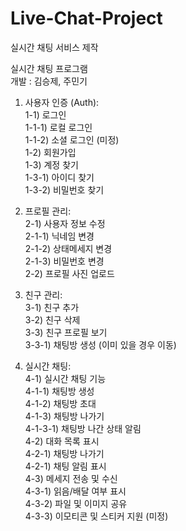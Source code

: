 # Live-Chat-Project
실시간 채팅 서비스 제작


실시간 채팅 프로그램   
개발 : 김승제, 주민기

1. 사용자 인증 (Auth):   
1-1) 로그인   
1-1-1) 로컬 로그인   
1-1-2) 소셜 로그인 (미정)   
1-2) 회원가입   
1-3) 계정 찾기   
1-3-1) 아이디 찾기   
1-3-2) 비밀번호 찾기   

2. 프로필 관리:   
2-1) 사용자 정보 수정   
2-1-1) 닉네임 변경   
2-1-2) 상태메세지 변경   
2-1-3) 비밀번호 변경   
2-2) 프로필 사진 업로드   

3. 친구 관리:   
3-1) 친구 추가   
3-2) 친구 삭제   
3-3) 친구 프로필 보기   
3-3-1) 채팅방 생성 (이미 있을 경우 이동)   

4. 실시간 채팅:   
4-1) 실시간 채팅 기능   
4-1-1) 채팅방 생성   
4-1-2) 채팅방 초대   
4-1-3) 채팅방 나가기   
4-1-3-1) 채팅방 나간 상태 알림   
4-2) 대화 목록 표시   
4-2-1) 채팅방 나가기   
4-2-1) 채팅 알림 표시   
4-3) 메세지 전송 및 수신   
4-3-1) 읽음/배달 여부 표시   
4-3-2) 파일 및 이미지 공유   
4-3-3) 이모티콘 및 스티커 지원 (미정)   
